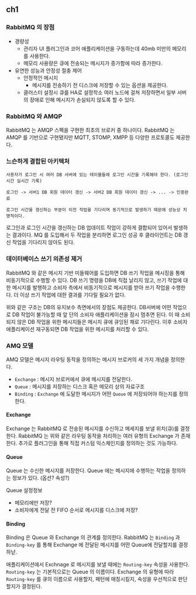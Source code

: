 ## ch1 

### RabbitMQ 의 장점
- 경량성
  - 관리자 UI 플러그인과 코어 애플리케이션을 구동하는데 40mb 미만의 메모리를 사용한다.
  - 메모리 사용량은 큐에 전송되는 메시지가 증가함에 따라 증가한다.
- 유연한 성능과 안정성 절충 제어
  - 안정적인 메시지
    - 메시지를 전송하기 전 디스크에 저장할 수 있는 옵션을 제공한다.
  - 클러스터 설정시 큐를 HA로 설정학소 여러 노드에 걸쳐 저장하면서 일부 서버의 장애로 인해 메시지가 손실되지 않도록 할 수 있다.


### RabbitMQ 와 AMQP
RabbitMQ 는 AMQP 스펙을 구현한 최초의 브로커 중 하나이다.
RabbitMQ 는 AMQP 를 기반으로 구현됐지만 MQTT, STOMP, XMPP 등 다양한 프로토콜도 제공한다.


### 느슨하게 결합된 아키텍처
```
사용자가 로그인 시 여러 DB 서버에 있는 테이블들에 로그인 시간을 기록해야 한다. (로그인 시간 실시간 기록)

로그인 -> 서버1 DB 회원 데이터 갱신 -> 서버2 DB 회원 데이터 갱신 -> ... -> 인증완료

로그인 시간을 갱신하는 부분이 이전 작업을 기다리며 동기적으로 발생하기 때문에 성능상 치명적이다.
```
로그인과 로그인 시간을 갱신하는 DB 업데이트 작업이 강하게 결합되어 있어서 발생하는 결과이다.
MQ 를 도입해서 두 작업을 분리하면 로그인 성공 후 클라이언트는 DB 갱신 작업을 기다리지 않아도 된다.


### 데이터베이스 쓰기 의존성 제거
RabbitMQ 와 같은 메시지 기반 미들웨어를 도입하면 DB 쓰기 작업을 메시징을 통해 비동기적으로 수행할 수 있다.
DB 쓰기 명령을 DB에 직접 날리지 않고, 쓰기 작업에 대한 메시지를 발행하고 소비자 측에서 비동기적으로 메시지를 받아 쓰기 작업을 수행한다.
더 이상 쓰기 작업에 대한 결과를 기다릴 필요가 없다.

위와 같은 구조는 DB의 유지보수 측면에서의 장점도 제공한다.
DB서버에 어떤 작업으로 DB 작업이 불가능할 때 앞 단의 소비자 애플리케이션을 잠시 멈추면 된다. 이 때 소비되지 않은 DB 작업을 위한 메시지들은 메시지 큐에 큐잉된 채로 기다린다. 이후 소비자 애플리케이션 재구동되면 DB 작업을 위한 메시지를 처리할 수 있다.


### AMQ 모델
AMQ 모델은 메시지 라우팅 동작을 정의하는 메시지 브로커의 세 가지 개념을 정의한다.
- `Exchange` : 메시지 브로커에서 큐에 메시지를 전달한다.
- `Queue` : 메시지를 저장하는 디스크 혹은 메모리 상의 자료구조
- `Binding` : `Exchange` 에 도달한 메시지가 어떤 `Queue` 에 저장되어야 하는지를 정의한다.

#### Exchange

Exchange 는 RabbitMQ 로 전송된 메시지를 수신하고 메세지를 보낼 위치(큐)를 결정한다.
RabbitMQ 는 위와 같은 라우팅 동작을 처리하는 여러 유형의 Exchange 가 존재한다.
추가로 플러그인을 통해 직접 커스텀 익스체인지를 정의하는 것도 가능하다.

#### Queue

Queue 는 수신한 메시지를 저장한다.
Queue 에는 메시지에 수행하는 작업을 정의하는 정보가 있다. (옵션? 속성?)

Queue 설정정보
- 메모리에만 저장?
- 소비자에게 전달 전 FIFO 순서로 메시지를 디스크에 저장?

#### Binding
Binding 은 Queue 와 Exchange 의 관계를 정의한다.
RabbitMQ 는 `Binding` 과 `Binding-key` 를 통해 Exchange 에 전달된 메시지를 어떤 Queue에 전달할지를 결정하낟.

애플리케이션에서 Exchnage 로 메시지를 보낼 때에는 `Routing-key` 속성을 사용한다.
`Routing-key` 는 기본적으로는 Queue 의 이름이다.
Exchange 의 유형에 따라 `Routing-key` 를 큐의 이름으로 사용할지, 패턴에 매칭시킬지, 속성을 우선적으로 판단할지가 결정된다.